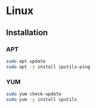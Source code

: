 # Linux

## Installation

### APT

```sh
sudo apt update
sudo apt -y install iputils-ping
```

### YUM

```sh
sudo yum check-update
sudo yum -y install iputils
```

